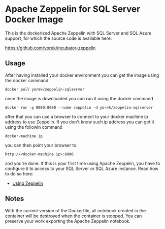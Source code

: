 # Apache Zeppelin for SQL Server Docker Image
This is the dockerized Apache Zeppelin with SQL Server and SQL Azure support, for which the source code is available here:

https://github.com/yorek/incubator-zeppelin

## Usage 

After having installed your docker environment you can get the image using the docker command

    docker pull yorek/zeppelin-sqlserver

once the image is downloaded you can run it using the docker command

    docker run -p 8080:8080 --name zeppelin -d yorek/zeppelin-sqlserver

after that you can use a browser to connect to your docker machine ip address to use Zeppelin. If you don't know such ip address you can get it using the followin command

    docker-machine ip

you can then point your browser to

    http://<docker-machine ip>:8080

and you're done. If this is your first time using Apache Zeppelin, you have to configure it to access to your SQL Server or SQL Azure instance. Read how to do so here: 

 - [Using Zeppelin](https://github.com/yorek/incubator-zeppelin#using-zeppelin)

## Notes

With the current version of the Dockerfile, all notebook created in the container will be destroyed when the container is stopped. You can preserve your work exporting the Apache Zeppelin notebook.
